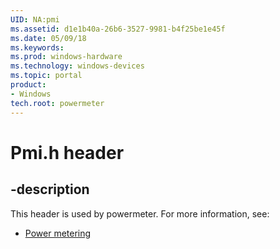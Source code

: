 ```yaml
---
UID: NA:pmi
ms.assetid: d1e1b40a-26b6-3527-9981-b4f25be1e45f
ms.date: 05/09/18
ms.keywords: 
ms.prod: windows-hardware
ms.technology: windows-devices
ms.topic: portal
product:
- Windows
tech.root: powermeter
---
```


# Pmi.h header


## -description


This header is used by powermeter. For more information, see:

- [Power metering](../_powermeter/index.md)
